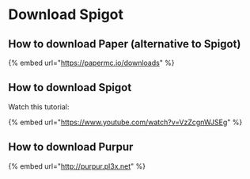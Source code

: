 # Download Spigot

## How to download Paper (alternative to Spigot)

{% embed url="https://papermc.io/downloads" %}

## How to download Spigot

Watch this tutorial:

{% embed url="https://www.youtube.com/watch?v=VzZcgnWJSEg" %}

## How to download Purpur

{% embed url="http://purpur.pl3x.net" %}
